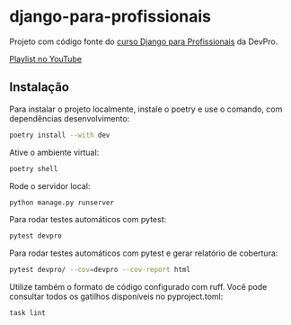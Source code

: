 # django-para-profissionais
Projeto com código fonte do [curso Django para Profissionais](https://l.dev.pro.br/django-para-profissionais.) da DevPro.

[Playlist no YouTube](https://l.dev.pro.br/playlist-django-para-profissionais)

## Instalação

Para instalar o projeto localmente, instale o poetry e use o comando, com dependências desenvolvimento: 

```bash
poetry install --with dev
```

Ative o ambiente virtual:

```bash
poetry shell
```

Rode o servidor local:

```bash
python manage.py runserver
```

Para rodar testes automáticos com pytest:

```bash
pytest devpro
```

Para rodar testes automáticos com pytest e gerar relatório de cobertura:

```bash
pytest devpro/ --cov=devpro --cov-report html
```


Utilize também o formato de código configurado com ruff. Você pode consultar todos os gatilhos disponíveis no pyproject.toml:

```
task lint
```
